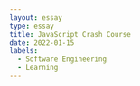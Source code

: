 ```yaml
---
layout: essay
type: essay
title: JavaScript Crash Course
date: 2022-01-15
labels:
  - Software Engineering
  - Learning
---
```


